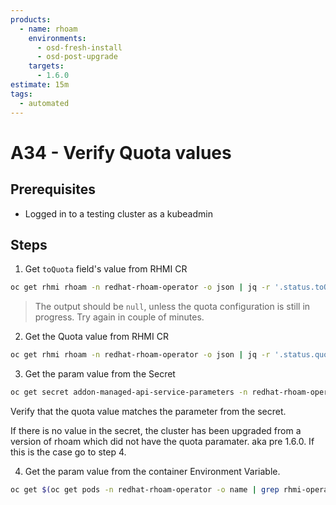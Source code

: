 ```yaml
---
products:
  - name: rhoam
    environments:
      - osd-fresh-install
      - osd-post-upgrade
    targets:
      - 1.6.0
estimate: 15m
tags:
  - automated
---
```


# A34 - Verify Quota values

## Prerequisites

- Logged in to a testing cluster as a kubeadmin

## Steps

1. Get `toQuota` field's value from RHMI CR

```bash
oc get rhmi rhoam -n redhat-rhoam-operator -o json | jq -r '.status.toQuota'
```

> The output should be `null`, unless the quota configuration is still in progress. Try again in couple of minutes.

2. Get the Quota value from RHMI CR

```bash
oc get rhmi rhoam -n redhat-rhoam-operator -o json | jq -r '.status.quota'
```

3. Get the param value from the Secret

```bash
oc get secret addon-managed-api-service-parameters -n redhat-rhoam-operator -o json | jq -r '.data.addon-managed-api-service' | base64 --decode'
```

Verify that the quota value matches the parameter from the secret.

If there is no value in the secret, the cluster has been upgraded from a version of rhoam which did not have
the quota paramater. aka pre 1.6.0. If this is the case go to step 4.

4. Get the param value from the container Environment Variable.

```bash
oc get $(oc get pods -n redhat-rhoam-operator -o name | grep rhmi-operator) -n redhat-rhoam-operator -o json | jq -r '.spec.containers[0].env[] | select(.name=="QUOTA")'
```
